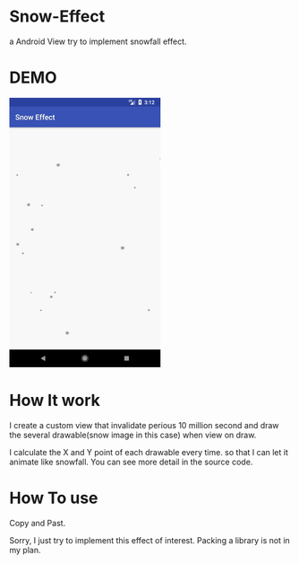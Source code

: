 # Snow-Effect
a Android View try to implement snowfall effect.



# DEMO

![](img/demo_imge.gif)



# How It work

I create a custom view that invalidate perious 10 million second and draw the several drawable(snow image in this case) when view on draw.

I calculate the X and Y point of each drawable every time. so that I can let it animate like snowfall. You can see more detail in the source code.

# How To use

Copy and Past.

Sorry, I just try to implement this effect of interest. Packing a library is not in my plan.  